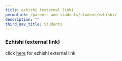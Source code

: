 ```yaml
---
title: ezhishi (external link)
permalink: /parents-and-students/student/ezhishi/
description: ""
third_nav_title: Students
---
```

### **Ezhishi (external link)**

click [here](https://www.ezhishi.net/CKPSebook2022/) for ezhishi external link